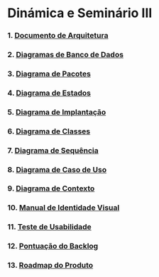 # Dinámica e Seminário III


### 1. [Documento de Arquitetura](docs/DS/dinamica-e-seminario-3/DocumentoDeArquitetura.md)

### 2. [Diagramas de Banco de Dados](docs/DS/dinamica-e-seminario-3/DiagramasBancoDeDados.md)

### 3. [Diagrama de Pacotes](docs/DS/dinamica-e-seminario-3/DiagramaPacotes.md)

### 4. [Diagrama de Estados](docs/DS/dinamica-e-seminario-3/DiagramaEstados.md)

### 5. [Diagrama de Implantação](docs/DS/dinamica-e-seminario-3/DiagramaImplantacao.md)

### 6. [Diagrama de Classes](docs/DS/dinamica-e-seminario-3/DiagramaClasses.md)

### 7. [Diagrama de Sequência](docs/DS/dinamica-e-seminario-3/DiagramaSequencia.md)

### 8. [Diagrama de Caso de Uso](docs/DS/dinamica-e-seminario-3/DiagramaCasosDeUso.md)

### 9. [Diagrama de Contexto](docs/DS/dinamica-e-seminario-3/DiagramaContexto.md)

### 10. [Manual de Identidade Visual](docs/DS/dinamica-e-seminario-3/ManualIdentidadeVisual.md)

### 11. [Teste de Usabilidade](docs/DS/dinamica-e-seminario-3/TesteDeUsabilidadeWireframe.md)

### 12. [Pontuação do Backlog](docs/DS/dinamica-e-seminario-3/PontuacaoBacklog.md)

### 13. [Roadmap do Produto](docs/DS/dinamica-e-seminario-3/Roadmap.md)

